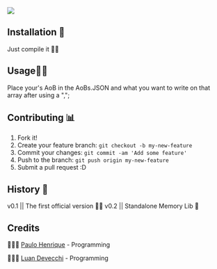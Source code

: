<img src="https://i.imgur.com/edLO7YM.png">


## Installation 🤷‍ 

Just compile it 🙌🏼

## Usage👦🏻

Place your's AoB in the AoBs.JSON and what you want to write on that array after using a ",";

## Contributing 📊
1. Fork it!
2. Create your feature branch: `git checkout -b my-new-feature`
3. Commit your changes: `git commit -am 'Add some feature'`
4. Push to the branch: `git push origin my-new-feature`
5. Submit a pull request :D
## History 🌈

v0.1 || The first official version 🏇🏻
v0.2 || Standalone Memory Lib 🤡

## Credits

👨🏻‍💻 [Paulo Henrique](https://github.com/paulohenriquesn/)  - Programming

👨🏻‍💻 [Luan Devecchi](https://github.com/LuanDevecchi) - Programming

